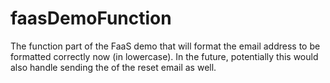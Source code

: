 # faasDemoFunction

The function part of the FaaS demo that will format the email address to be formatted correctly now (in lowercase).
In the future, potentially this would also handle sending the of the reset email as well.
